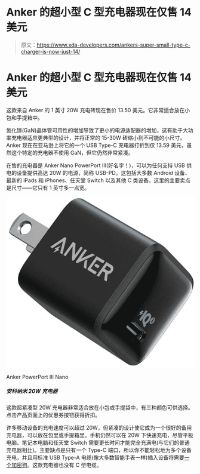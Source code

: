 # Anker 的超小型 C 型充电器现在仅售 14 美元

> 原文：<https://www.xda-developers.com/ankers-super-small-type-c-charger-is-now-just-14/>

# Anker 的超小型 C 型充电器现在仅售 14 美元

这款来自 Anker 的 1 英寸 20W 充电砖现在售价 13.50 美元。它非常适合放在小包和手提箱中。

氮化镓(GaN)晶体管可用性的增加导致了更小的电源适配器的增加，这有助于大功率充电器适应更典型的设计，并将正常的 15-30W 砖缩小到不可能的小尺寸。Anker 现在在亚马逊上将它的一个 USB Type-C 充电器打折到仅 13.59 美元，虽然这个特定的充电器不使用 GaN，但它仍然非常紧凑。

在售的充电器是 Anker Nano PowerPort III(好名字！)，可以为任何支持 USB 供电的设备提供高达 20W 的电源，简称 USB-PD。这包括大多数 Android 设备、最新的 iPads 和 iPhones、任天堂 Switch 以及其他 C 类设备。这里的主要卖点是尺寸——它只有 1 英寸多一点宽。

 <picture>![This super-tiny USB Type-C charger supports up to 20W.](img/93633f224b089bd3cbe6505f7b97dfd6.png)</picture> 

Anker PowerPort III Nano

##### 安科纳米 20W 充电器

这款超紧凑型 20W 充电器非常适合放在小包或手提袋中，有三种颜色可供选择。点击产品页面上的优惠券按钮获得折扣。

许多移动设备的充电速度可以超过 20W，但紧凑的设计使它成为一个很好的备用充电器，可以放在包里或手提箱里。手机仍然可以在 20W 下快速充电，尽管平板电脑、笔记本电脑和任天堂 Switch 需要更长时间才能完全充满电(与它们的普通充电器相比)。主要缺点是只有一个 Type-C 端口，所以你不能轻松地为多个设备充电，并且用标准 USB Type-A 电缆(像大多数智能手表一样)插入设备将需要[一个加密狗](https://www.amazon.com/AmazonBasics-Type-C-Gen1-Female-Adapter/dp/B01GGKYXVE?tag=xda-5uesgps-20&ascsubtag=UUxdaUeUpU2963&asc_refurl=https%3A%2F%2Fwww.xda-developers.com%2Fankers-super-small-type-c-charger-is-now-just-14%2F&asc_campaign=Short-Term)。这款充电器也没有 C 型电缆。